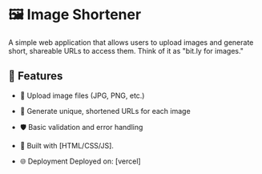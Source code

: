 # 🖼️ Image Shortener

A simple web application that allows users to upload images and generate short, shareable URLs to access them. Think of it as "bit.ly for images."

## 🚀 Features

- 📁 Upload image files (JPG, PNG, etc.)
- 🔗 Generate unique, shortened URLs for each image
- 🛡️ Basic validation and error handling
- 🧰 Built with [HTML/CSS/JS].


- 🌐 Deployment
Deployed on: [vercel]

